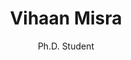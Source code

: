 ---
title: Vihaan Misra
subtitle: Ph.D. Student
job_title: Ph.D. Student
category: phd_student
layout: team_member_personal_page
image: /assets/imgs/team/vihaan_misra.jpg
link-new-tab: true
keywords: Generative AI, Creative AI
---